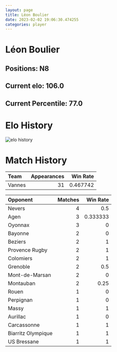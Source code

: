 ```yaml
---  
layout: page  
title: Léon Boulier  
date: 2023-02-02 19:06:30.474255  
categories: player  
---
```

# Léon Boulier

## Positions: N8

## Current elo: 106.0

## Current Percentile: 77.0

# Elo History


![elo history](history_LéonBoulier.png)
# Match History


| Team   |   Appearances |   Win Rate |
|:-------|--------------:|-----------:|
| Vannes |            31 |   0.467742 |

| Opponent           |   Matches |   Win Rate |
|:-------------------|----------:|-----------:|
| Nevers             |         4 |   0.5      |
| Agen               |         3 |   0.333333 |
| Oyonnax            |         3 |   0        |
| Bayonne            |         2 |   0        |
| Beziers            |         2 |   1        |
| Provence Rugby     |         2 |   1        |
| Colomiers          |         2 |   1        |
| Grenoble           |         2 |   0.5      |
| Mont-de-Marsan     |         2 |   0        |
| Montauban          |         2 |   0.25     |
| Rouen              |         1 |   0        |
| Perpignan          |         1 |   0        |
| Massy              |         1 |   1        |
| Aurillac           |         1 |   0        |
| Carcassonne        |         1 |   1        |
| Biarritz Olympique |         1 |   1        |
| US Bressane        |         1 |   1        |